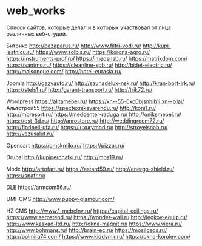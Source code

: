 # web_works
Список сайтов, которые делал и в которых участвовал от лица различных веб-студий.

Битрикс
http://bazaparus.ru/
http://www.filtri-vodi.ru/
http://kupi-lestnicu.ru/
https://www.solbis.ru/
https://korona-agro.ru/
https://instruments-prof.ru/
https://imedsnab.ru/
https://matrixdom.com/
https://santmo.ru/
https://cleanline-spb.ru/
http://bidet-electric.ru/
http://maisonque.com/
http://hotel-eurasia.ru/


Joomla
http://gazvauto.ru/
http://saunadelux-nsk.ru/
http://kran-bort-irk.ru/
https://stels1.ru/
http://garant-transport.ru/
http://trik72.ru/


Wordpress
https://alitamebel.ru/
https://xn--55-6kc0bjsnhib1i.xn--p1ai/ Альтстрой55
https://spectexnikavarendu.ru/
http://koni1.ru/
http://mbresort.ru/
https://medcenter-raduga.ru/
http://oniksmebel.ru/
https://est-3d.ru/
http://anrostore.ru/
http://weddingroom72.ru/
http://florinell-ufa.ru/
https://luxurymod.ru/
http://stroyelsnab.ru/
http://vezusalut.ru/


Opencart
https://omskmilo.ru/
https://pizzar.ru/


Drupal
http://kupiperchatki.ru/
http://mps19.ru/


Modx
http://artofart.ru/
https://astard59.ru/
http://energo-shield.ru/
https://spafr.ru/


DLE
https://armcom56.ru/


UMI-CMS
http://www.puppy-glamour.com/


HZ CMS
http://www.1-mebelny.ru/
https://capital-ceilings.ru/
https://www.aerostend.ru/
https://wonder-wall.ru
http://legkov-equip.ru/
http://www.kaskad-ltd.ru/
http://okna-magnit.ru/
https://www.viera.ru/
http://www.bohmans.ru/
http://brain-ec.ru/
https://mosilosos.ru/
http://polmira74.com/
https://www.kiddymir.ru/
https://okna-korolev.com/

